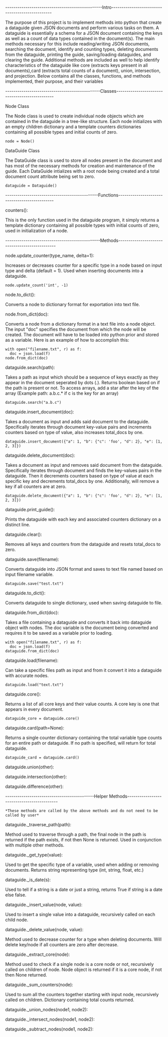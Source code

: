 ------------------------------------------------Intro------------------------------------------------

The purpose of this project is to implement methods into python that create a dataguide
given JSON documents and perform various tasks on them. A dataguide is essentially a schema
for a JSON document containing the keys as well as a count of data types contained in the
document(s). The main methods necessary for this include reading/writing JSON documents,
searching the document, identify and counting types, deleting documents from the dataguide, 
printing the guide, saving/loading dataguides, and clearing the guide. Additional methods 
are included as well to help identify characteristics of the dataguide like core (extracts 
keys present in all documents),card (extracts total counts of a document), union, 
intersection, and projection. Below contains all the classes, functions, and methods 
implemented, their purpose, and their variables

-----------------------------------------------Classes-----------------------------------------------

Node Class

  The Node class is used to create individual node objects which are contained in the 
  dataguide in a tree-like structure. Each node initializes with an empty children 
  dictionary and a template counters dictionaries containing all possible types and initial 
  counts of zero.

    node = Node()

DataGuide Class

  The DataGuide class is used to store all nodes present in the document and has most of the
  necessary methods for creation and maintenance of the guide. Each DataGuide intializes with 
  a root node being created and a total document count attribute being set to zero.

    dataguide = Dataguide()

----------------------------------------------Functions----------------------------------------------

counters():

  This is the only function used in the dataguide program, it simply returns a template dictionary 
  containing all possible types with initial counts of zero, used in initialization of a node.

-----------------------------------------------Methods-----------------------------------------------

node.update_counter(type_name, delta=1):

  Increases or decreases counter for a specific type in a node based on input type and delta 
  (default = 1). Used when inserting documents into a dataguide.

    node.update_count('int', -1)

node.to_dict():

  Converts a node to dictionary format for exportation into text file.

node.from_dict(doc):

  Converts a node from a dictionary format in a text file into a node object. The input "doc" specifies 
  the document from which the node will be created. The document will have to be loaded into python prior
  and stored as a variable. Here is an example of how to accomplish this:

    with open("filename.txt", r) as f:
      doc = json.load(f)
    node.from_dict(doc)

dataguide.search(path):

  Takes a path as input which should be a sequence of keys exactly as they appear in the document seperated 
  by dots (.). Returns boolean based on if the path is present or not. To access arrays, add a star after 
  the key of the array (Example path: a.b.c.* if c is the key for an array)

    dataguide.search("a.b.c")

dataguide.insert_document(doc):

  Takes a document as input and adds said document to the dataguide. Specifically iterates through document 
  key-value pairs and increments counters based on type of value, also increases total_docs by one.

    dataguide.insert_document({"a": 1, "b": {"c": 'foo', "d": 2}, "e": [1, 2, 3]})

dataguide.delete_document(doc):

  Takes a document as input and removes said document from the dataguide. Specifically iterates through document 
  and finds the key-values pairs in the dataguide. Then it decrements counters based on type of value at each 
  specific key and decrements total_docs by one. Additionally, will remove a key if all counters are at zero.

    dataguide.delete_document({"a": 1, "b": {"c": 'foo', "d": 2}, "e": [1, 2, 3]})
    
dataguide.print_guide():

  Prints the dataguide with each key and associated counters dictionary on a distinct line.

dataguide.clear():

  Removes all keys and counters from the dataguide and resets total_docs to zero.

dataguide.save(filename):

  Converts dataguide into JSON format and saves to text file named based on input filename variable.

    dataguide.save("test.txt")

dataguide.to_dict():

  Converts dataguide to single dictionary, used when saving dataguide to file.

dataguide.from_dict(doc):

  Takes a file containing a dataguide and converts it back into dataguide object with nodes. The doc variable is 
  the document being converted and requires it to be saved as a variable prior to loading.

    with open("filename.txt", r) as f:
      doc = json.load(f)
    dataguide.from_dict(doc)

dataguide.load(filename):

  Can take a specific files path as input and from it convert it into a dataguide with accurate nodes.

    dataguide.load("text.txt")

dataguide.core():

  Returns a list of all core keys and their value counts. A core key is one that appears in every document.

    dataguide_core = dataguide.core()

dataguide.card(path=None):

  Returns a single counter dictionary containing the total variable type counts for an entire path or dataguide.
  If no path is specified, will return for total dataguide.

    dataguide_card = dataguide.card()

dataguide.union(other):

dataguide.intersection(other):

dataguide.difference(other):

--------------------------------------------Helper Methods-------------------------------------------
    
    *These methods are called by the above methods and do not need to be called by user*

dataguide._traverse_path(path):

  Method used to traverse through a path, the final node in the path is returned if the path exists, if
  not then None is returned. Used in conjunction with multiple other methods.

dataguide._get_type(value):

  Used to get the specific type of a variable, used when adding or removing documents. Returns string
  representing type (int, string, float, etc.)

dataguide._is_date(s):

  Used to tell if a string is a date or just a string, returns True if string is a date else false.

dataguide._insert_value(node, value):

  Used to insert a single value into a dataguide, recursively called on each child node.

dataguide._delete_value(node, value):

  Method used to decrease counter for a type when deleting documents. Will delete key/node if all
  counters are zero after decrease.

dataguide._extract_core(node):

  Method used to check if a single node is a core node or not, recursively called on children of node.
  Node object is returned if it is a core node, if not then None returned.

dataguide._sum_counters(node):

  Used to sum all the counters together starting with input node, recursively called on children.
  Dictionary containing total counts returned.

dataguide._union_nodes(node1, node2):

dataguide._intersect_nodes(node1, node2):

dataguide._subtract_nodes(node1, node2):


